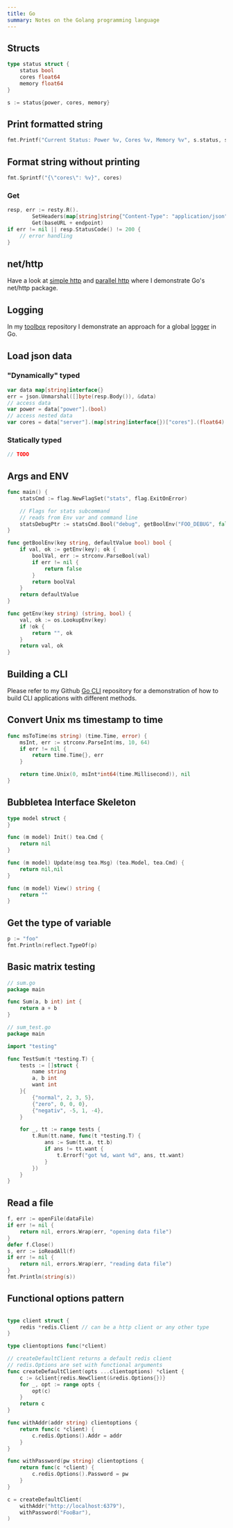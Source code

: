 ```yaml
---
title: Go
summary: Notes on the Golang programming language
---
```


## Structs

```go
type status struct {
	status bool
	cores float64
	memory float64
}

s := status{power, cores, memory}
```

## Print formatted string

```go
fmt.Printf("Current Status: Power %v, Cores %v, Memory %v", s.status, s.cores, s.memory)
```

## Format string without printing

```go
fmt.Sprintf("{\"cores\": %v}", cores)
```

### Get

```go
resp, err := resty.R().
		SetHeaders(map[string]string{"Content-Type": "application/json", "X-Auth-UserId": userID,"X-Auth-Token": token}).
		Get(baseURL + endpoint)
if err != nil || resp.StatusCode() != 200 {
	// error handling
}
```

## net/http

Have a look at [simple http](https://github.com/Allaman/toolbox/tree/main/http-client/simple) and [parallel http](https://github.com/Allaman/toolbox/tree/main/http-client/parallel) where I demonstrate Go's net/http package.

## Logging

In my [toolbox](https://github.com/Allaman/toolbox/) repository I demonstrate an approach for a global [logger](https://github.com/Allaman/toolbox/tree/main/golang/logging) in Go.

## Load json data

### "Dynamically" typed

```go
var data map[string]interface{}
err = json.Unmarshal([]byte(resp.Body()), &data)
// access data
var power = data["power"].(bool)
// access nested data
var cores = data["server"].(map[string]interface{})["cores"].(float64)
```

### Statically typed

```go
// TODO
```

## Args and ENV

```go
func main() {
	statsCmd := flag.NewFlagSet("stats", flag.ExitOnError)

	// Flags for stats subcommand
    // reads from Env var and command line
	statsDebugPtr := statsCmd.Bool("debug", getBoolEnv("FOO_DEBUG", false), "enable debugging")
}

func getBoolEnv(key string, defaultValue bool) bool {
	if val, ok := getEnv(key); ok {
		boolVal, err := strconv.ParseBool(val)
		if err != nil {
			return false
		}
		return boolVal
	}
	return defaultValue
}

func getEnv(key string) (string, bool) {
	val, ok := os.LookupEnv(key)
	if !ok {
		return "", ok
	}
	return val, ok
}

```

## Building a CLI

Please refer to my Github [Go CLI](https://github.com/Allaman/toolbox/tree/main/golang/cli) repository for a demonstration of how to build CLI applications with different methods.

## Convert Unix ms timestamp to time

```go
func msToTime(ms string) (time.Time, error) {
	msInt, err := strconv.ParseInt(ms, 10, 64)
	if err != nil {
		return time.Time{}, err
	}

	return time.Unix(0, msInt*int64(time.Millisecond)), nil
}

```

## Bubbletea Interface Skeleton

```go
type model struct {
}

func (m model) Init() tea.Cmd {
    return nil
}

func (m model) Update(msg tea.Msg) (tea.Model, tea.Cmd) {
    return nil,nil
}

func (m model) View() string {
    return ""
}
```

## Get the type of variable

```go
p := "foo"
fmt.Println(reflect.TypeOf(p)
```

## Basic matrix testing

```go
// sum.go
package main

func Sum(a, b int) int {
	return a + b
}
```

```go
// sum_test.go
package main

import "testing"

func TestSum(t *testing.T) {
	tests := []struct {
		name string
		a, b int
		want int
	}{
		{"normal", 2, 3, 5},
		{"zero", 0, 0, 0},
		{"negativ", -5, 1, -4},
	}

	for _, tt := range tests {
		t.Run(tt.name, func(t *testing.T) {
			ans := Sum(tt.a, tt.b)
			if ans != tt.want {
				t.Errorf("got %d, want %d", ans, tt.want)
			}
		})
	}
}
```

## Read a file

```go
f, err := openFile(dataFile)
if err != nil {
    return nil, errors.Wrap(err, "opening data file")
}
defer f.Close()
s, err := ioReadAll(f)
if err != nil {
    return nil, errors.Wrap(err, "reading data file")
}
fmt.Println(string(s))
```

## Functional options pattern

```go

type client struct {
	redis *redis.Client // can be a http client or any other type
}

type clientoptions func(*client)

// createDefaultClient returns a default redis client
// redis.Options are set with functional arguments
func createDefaultClient(opts ...clientoptions) *client {
	c := &client{redis.NewClient(&redis.Options{})}
	for _, opt := range opts {
		opt(c)
	}
	return c
}

func withAddr(addr string) clientoptions {
	return func(c *client) {
		c.redis.Options().Addr = addr
	}
}

func withPassword(pw string) clientoptions {
	return func(c *client) {
		c.redis.Options().Password = pw
	}
}

c = createDefaultClient(
    withAddr("http://localhost:6379"),
    withPassword("FooBar"),
)
```
